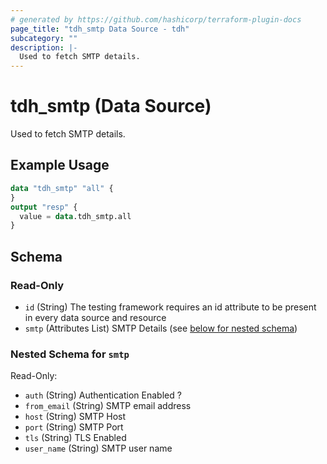 ```yaml
---
# generated by https://github.com/hashicorp/terraform-plugin-docs
page_title: "tdh_smtp Data Source - tdh"
subcategory: ""
description: |-
  Used to fetch SMTP details.
---
```


# tdh_smtp (Data Source)

Used to fetch SMTP details.

## Example Usage

```terraform
data "tdh_smtp" "all" {
}
output "resp" {
  value = data.tdh_smtp.all
}
```

<!-- schema generated by tfplugindocs -->
## Schema

### Read-Only

- `id` (String) The testing framework requires an id attribute to be present in every data source and resource
- `smtp` (Attributes List) SMTP Details (see [below for nested schema](#nestedatt--smtp))

<a id="nestedatt--smtp"></a>
### Nested Schema for `smtp`

Read-Only:

- `auth` (String) Authentication Enabled ?
- `from_email` (String) SMTP email address
- `host` (String) SMTP Host
- `port` (String) SMTP Port
- `tls` (String) TLS Enabled
- `user_name` (String) SMTP user name


